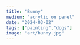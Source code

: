 ```yaml
---
title: "Bunny"
medium: "acrylic on panel"
date: "2024-03-02"
tags: ["painting","dogs"]
image: "art/bunny.jpg"
---
```

